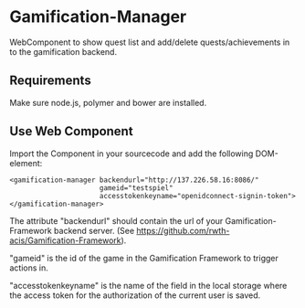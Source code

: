Gamification-Manager
================================

WebComponent to show quest list and add/delete quests/achievements in to the gamification backend.

Requirements
----------
Make sure node.js, polymer and bower are installed.

Use Web Component
----------
Import the Component in your sourcecode and add the following DOM-element:
```
<gamification-manager backendurl="http://137.226.58.16:8086/"
                      gameid="testspiel"
                      accesstokenkeyname="openidconnect-signin-token">
</gamification-manager>
```

The attribute "backendurl" should contain the url of your Gamification-Framework backend server.
(See https://github.com/rwth-acis/Gamification-Framework).

"gameid" is the id of the game in the Gamification Framework to trigger actions in.

"accesstokenkeyname" is the name of the field in the local storage where the access token for the authorization of the current user is saved.

